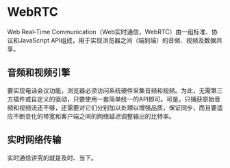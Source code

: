 # WebRTC
Web Real-Time Communication（Web实时通信，WebRTC）由一组标准、协议和JavaScript API组成，用于实现浏览器之间（端到端）的音频、视频及数据共享。

## 音频和视频引擎
要实现电话会议功能，浏览器必须访问系统硬件采集音频和视频。为此，无需第三方插件或自定义的驱动，只要使用一套简单统一的API即可。可是，只捕获原始音频和视频流还不够，还需要对它们分别加以处理以增强品质，保证同步，而且要适应不断变化的带宽和客户端之间的网络延迟调整输出的比特率。

## 实时网络传输
实时通信讲究的就是及时、当下。